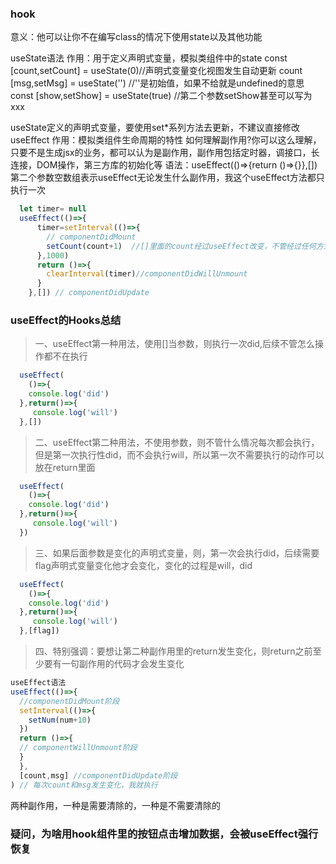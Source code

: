 ### hook
意义：他可以让你不在编写class的情况下使用state以及其他功能

useState语法 
作用：用于定义声明式变量，模拟类组件中的state
const [count,setCount] = useState(0)//声明式变量变化视图发生自动更新
count [msg,setMsg] = useState('') //''是初始值，如果不给就是undefined的意思
const [show,setShow] = useState(true)  //第二个参数setShow甚至可以写为xxx


useState定义的声明式变量，要使用set*系列方法去更新，不建议直接修改
useEffect
作用：模拟类组件生命周期的特性
如何理解副作用?你可以这么理解，只要不是生成jsx的业务，都可以认为是副作用，副作用包括定时器，调接口，长连接，DOM操作，第三方库的初始化等
语法：useEffect(()=>{return ()=>{}},[])
第二个参数空数组表示useEffect无论发生什么副作用，我这个useEffect方法都只执行一次
```js
  let timer= null
  useEffect(()=>{
      timer=setInterval(()=>{
        // componentDidMount
        setCount(count+1)  //[]里面的count经过useEffect改变，不管经过任何方式，他都不会再发生变化
      },1000)
      return ()=>{
        clearInterval(timer)//componentDidWillUnmount
      }
    },[]) // componentDidUpdate
```

### useEffect的Hooks总结

> 一、useEffect第一种用法，使用[]当参数，则执行一次did,后续不管怎么操作都不在执行
```js
  useEffect(
    ()=>{
    console.log('did')
  },return()=>{
     console.log('will')
  },[])
```
> 二、useEffect第二种用法，不使用参数，则不管什么情况每次都会执行，但是第一次执行性did，而不会执行will，所以第一次不需要执行的动作可以放在return里面
```js
  useEffect(
    ()=>{
    console.log('did')
  },return()=>{
     console.log('will')
  })
```
> 三、如果后面参数是变化的声明式变量，则，第一次会执行did，后续需要flag声明式变量变化他才会变化，变化的过程是will，did
```js
  useEffect(
    ()=>{
    console.log('did')
  },return()=>{
     console.log('will')
  },[flag])
```
> 四、特别强调：要想让第二种副作用里的return发生变化，则return之前至少要有一句副作用的代码才会发生变化

```js
useEffect语法
useEffect(()=>{
  //componentDidMount阶段
  setInterval(()=>{
    setNum(num+10)
  }) 
  return ()=>{
  // componentWillUnmount阶段
  }
  },
  [count,msg] //componentDidUpdate阶段
) // 每次count和msg发生变化，我就执行
```
两种副作用，一种是需要清除的，一种是不需要清除的

### 疑问，为啥用hook组件里的按钮点击增加数据，会被useEffect强行恢复

